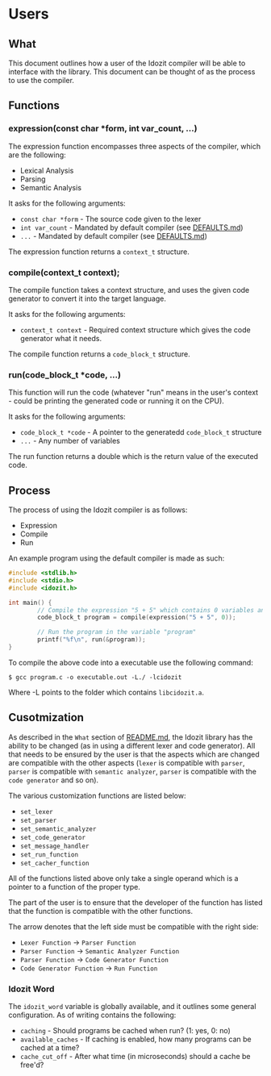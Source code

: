 # Users

## What

This document outlines how a user of the Idozit compiler will be able to interface with the library. This document can be thought of as the process to use the compiler.

## Functions
### expression(const char *form, int var_count, ...)
The expression function encompasses three aspects of the compiler, which are the following:
* Lexical Analysis
* Parsing
* Semantic Analysis

It asks for the following arguments:
* `const char *form` - The source code given to the lexer
* `int var_count` - Mandated by default compiler (see <a href="DEFAULTS.md">DEFAULTS.md</a>)
* `...` - Mandated by default compiler (see <a href="DEFAULTS.md">DEFAULTS.md</a>)

The expression function returns a `context_t` structure.

### compile(context_t context);
The compile function takes a context structure, and uses the given code generator to convert it into the target language.

It asks for the following arguments:
* `context_t context` - Required context structure which gives the code generator what it needs.


The compile function returns a `code_block_t` structure.

### run(code_block_t *code, ...)
This function will run the code (whatever "run" means in the user's context - could be printing the generated code or running it on the CPU).

It asks for the following arguments:
* `code_block_t *code` - A pointer to the generatedd `code_block_t` structure
* `...` - Any number of variables

The run function returns a double which is the return value of the executed code.

## Process
The process of using the Idozit compiler is as follows:
* Expression
* Compile
* Run

An example program using the default compiler is made as such:
```c
#include <stdlib.h>
#include <stdio.h>
#include <idozit.h>

int main() {
        // Compile the expression "5 + 5" which contains 0 variables and express it in the variable named "program"
        code_block_t program = compile(expression("5 + 5", 0));

        // Run the program in the variable "program"
        printf("%f\n", run(&program));
}
```
To compile the above code into a executable use the following command:
```console
$ gcc program.c -o executable.out -L./ -lcidozit
```
Where -L points to the folder which contains `libcidozit.a`.

## Cusotmization
As described in the `What` section of <a href="README.md">README.md</a>, the Idozit library has the ability to be changed (as in using a different lexer and code generator). All that needs to be ensured by the user is that the aspects which are changed are compatible with the other aspects (`lexer` is compatible with `parser`, `parser` is compatible with `semantic analyzer`, `parser` is compatible with the `code generator` and so on).

The various customization functions are listed below:
* `set_lexer`
* `set_parser`
* `set_semantic_analyzer`
* `set_code_generator`
* `set_message_handler`
* `set_run_function`
* `set_cacher_function`

All of the functions listed above only take a single operand which is a pointer to a function of the proper type.

The part of the user is to ensure that the developer of the function has listed that the function is compatible with the other functions.

The arrow denotes that the left side must be compatible with the right side:
* `Lexer Function` -> `Parser Function`
* `Parser Function` -> `Semantic Analyzer Function`
* `Parser Function` -> `Code Generator Function`
* `Code Generator Function` -> `Run Function`

### Idozit Word<a href="Idozit_Word"></a>
The `idozit_word` variable is globally available, and it outlines some general configuration. As of writing contains the following:
* `caching` - Should programs be cached when run? (1: yes, 0: no)
* `available_caches` - If caching is enabled, how many programs can be cached at a time?
* `cache_cut_off` - After what time (in microseconds) should a cache be free'd?

